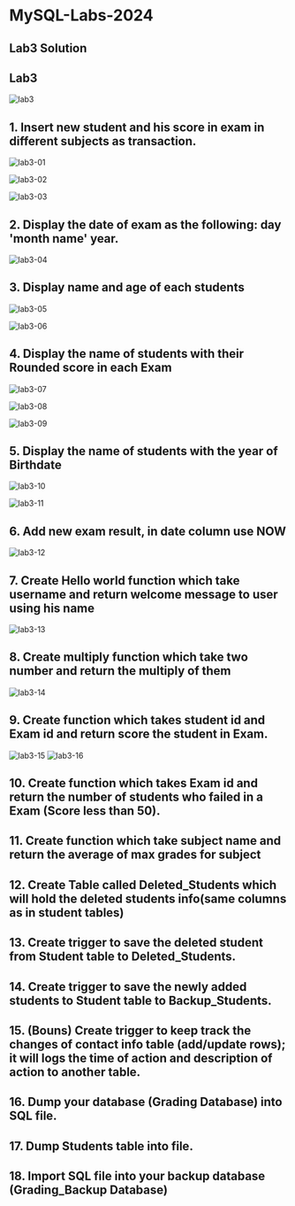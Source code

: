 # MySQL-Labs-2024
## Lab3 Solution

## Lab3
![lab3](https://github.com/fatmakhaledosman/MySQL-Labs-2024/blob/main/Labs-images/lab3.png)

## 1. Insert new student and his score in exam in different subjects as transaction.
![lab3-01](https://github.com/fatmakhaledosman/MySQL-Labs-2024/blob/main/Labs-images/lab3/lab3-01.png)

![lab3-02](https://github.com/fatmakhaledosman/MySQL-Labs-2024/blob/main/Labs-images/lab3/lab3-02.png)

![lab3-03](https://github.com/fatmakhaledosman/MySQL-Labs-2024/blob/main/Labs-images/lab3/lab3-03.png)

## 2. Display the date of exam as the following: day 'month name' year.
![lab3-04](https://github.com/fatmakhaledosman/MySQL-Labs-2024/blob/main/Labs-images/lab3/lab3-04.png)

## 3. Display name and age of each students
![lab3-05](https://github.com/fatmakhaledosman/MySQL-Labs-2024/blob/main/Labs-images/lab3/lab3-05.png)

![lab3-06](https://github.com/fatmakhaledosman/MySQL-Labs-2024/blob/main/Labs-images/lab3/lab3-06.png)

## 4. Display the name of students with their Rounded score in each Exam
![lab3-07](https://github.com/fatmakhaledosman/MySQL-Labs-2024/blob/main/Labs-images/lab3/lab3-07.png)

![lab3-08](https://github.com/fatmakhaledosman/MySQL-Labs-2024/blob/main/Labs-images/lab3/lab3-08.png)

![lab3-09](https://github.com/fatmakhaledosman/MySQL-Labs-2024/blob/main/Labs-images/lab3/lab3-09.png)

## 5. Display the name of students with the year of Birthdate
![lab3-10](https://github.com/fatmakhaledosman/MySQL-Labs-2024/blob/main/Labs-images/lab3/lab3-10.png)

![lab3-11](https://github.com/fatmakhaledosman/MySQL-Labs-2024/blob/main/Labs-images/lab3/lab3-11.png)

## 6. Add new exam result, in date column use NOW
![lab3-12](https://github.com/fatmakhaledosman/MySQL-Labs-2024/blob/main/Labs-images/lab3/lab3-12.png)

## 7. Create Hello world function which take username and return welcome message to user using his name
![lab3-13](https://github.com/fatmakhaledosman/MySQL-Labs-2024/blob/main/Labs-images/lab3/lab3-13.png)

## 8. Create multiply function which take two number and return the multiply of them

![lab3-14](https://github.com/fatmakhaledosman/MySQL-Labs-2024/blob/main/Labs-images/lab3/lab3-14.png)
## 9. Create function which takes student id and Exam id and return score the student in Exam.

![lab3-15]()
![lab3-16]()
## 10. Create function which takes Exam id and return the number of students who failed in a Exam (Score less than 50).


## 11. Create function which take subject name and return the average of max grades for subject


## 12. Create Table called Deleted_Students which will hold the deleted students info(same columns as in student tables)


## 13. Create trigger to save the deleted student from Student table to Deleted_Students.


## 14. Create trigger to save the newly added students to Student table to Backup_Students.


## 15. (Bouns) Create trigger to keep track the changes of contact info table (add/update rows); it will logs the time of action and description of action to another table.


## 16. Dump your database (Grading Database) into SQL file.


## 17. Dump Students table into file.


## 18. Import SQL file into your backup database (Grading_Backup Database)

